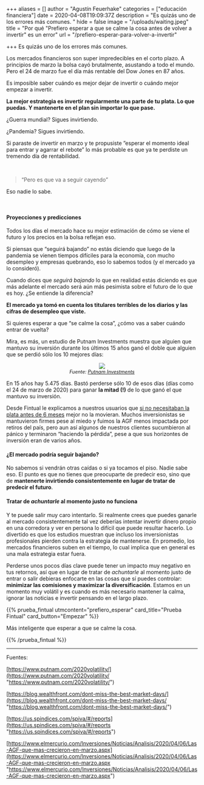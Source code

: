 +++
aliases = []
author = "Agustín Feuerhake"
categories = ["educación financiera"]
date = 2020-04-08T19:09:37Z
description = "Es quizás uno de los errores más comunes. "
hide = false
image = "/uploads/waiting.jpeg"
title = "Por qué \"Prefiero esperar a que se calme la cosa antes de volver a invertir\" es un error"
url = "/prefiero-esperar-para-volver-a-invertir"

+++
Es quizás uno de los errores más comunes.

Los mercados financieros son super impredecibles en el corto plazo. A principios de marzo la bolsa cayó brutalmente, asustando a todo el mundo. Pero el 24 de marzo fue el día más rentable del Dow Jones en 87 años.

Es imposible saber cuándo es mejor dejar de invertir o cuándo mejor empezar a invertir.

**La mejor estrategia es invertir regularmente una parte de tu plata. Lo que puedas. Y mantenerte en el plan sin importar lo que pase.**

¿Guerra mundial? Sigues invirtiendo.

¿Pandemia? Sigues invirtiendo.

Si paraste de invertir en marzo y te propusiste ”esperar el momento ideal para entrar y agarrar el rebote” lo más probable es que ya te perdiste un tremendo día de rentabilidad.

<br>

> “Pero es que va a seguir cayendo”

Eso nadie lo sabe.

<br>

#### **Proyecciones y predicciones**

Todos los días el mercado hace su mejor estimación de cómo se viene el futuro y los precios en la bolsa reflejan eso. 

Si piensas que “seguirá bajando” no estás diciendo que luego de la pandemia se vienen tiempos difíciles para la economía, con mucho desempleo y empresas quebrando, eso lo sabemos todos (y el mercado ya lo consideró).

Cuando dices que _seguirá bajando_ lo que en realidad estás diciendo es que más adelante el mercado será aún más pesimista sobre el futuro de lo que es hoy. ¿Se entiende la diferencia? 

**El mercado ya tomó en cuenta los titulares terribles de los diarios y las cifras de desempleo que viste.**

Si quieres esperar a que “se calme la cosa”, ¿cómo vas a saber cuándo entrar de vuelta?

Mira, es más, un estudio de Putnam Investments muestra que alguien que mantuvo su inversión durante los últimos 15 años ganó el doble que alguien que se perdió sólo los 10 mejores días:

<div style="text-align:center">
<figure>
<img src="/uploads/Resultado de invertir $10 millones en el S&P500 durante 15 años entre 2005 y 2019   (1).png">
<figcaption style="display:block;text-align:center;font-size:.8rem"><i>Fuente: <a target="_blank" href="https://www.putnam.com/literature/pdf/II508-85e97e7dc6cd90e0c0cc2e1eeccdf00d.pdf">Putnam Investments</a></i></figcaption>
</figure>
</div>

En 15 años hay 5.475 días. Bastó perderse sólo 10 de esos días (días como el 24 de marzo de 2020) para ganar **la mitad (!)** de lo que ganó el que mantuvo su inversión.

Desde Fintual le explicamos a nuestros usuarios que [si no necesitaban la plata antes de 6 meses](https://edu.fintual.cl/que-hacer-cuando-cae-tu-inversion/) mejor no la movieran. Muchos inversionistas se mantuvieron firmes pese al miedo y fuimos la AGF menos impactada por retiros del país, pero aun así algunos de nuestros clientes sucumbieron al pánico y terminaron “haciendo la pérdida”, pese a que sus horizontes de inversión eran de varios años.

#### **¿El mercado podría seguir bajando?**

No sabemos si vendrán otras caídas o si ya tocamos el piso. Nadie sabe eso. El punto es que no tienes que preocuparte de predecir eso, sino que de **mantenerte invirtiendo consistentemente en lugar de tratar de predecir el futuro**.

#### **Tratar de _achuntarle_ al momento justo no funciona**

Y te puede salir muy caro intentarlo. Si realmente crees que puedes ganarle al mercado consistentemente tal vez deberías intentar invertir dinero propio en una corredora y ver en persona lo difícil que puede resultar hacerlo. Lo divertido es que los estudios muestran que incluso los inversionistas profesionales pierden contra la estrategia de mantenerse. En promedio, los mercados financieros suben en el tiempo, lo cual implica que en general es una mala estrategia estar fuera.

Perderse unos pocos días clave puede tener un impacto muy negativo en tus retornos, así que en lugar de tratar de _achuntarle_ al momento justo de entrar o salir debieras enfocarte en las cosas que sí puedes controlar: **minimizar las comisiones y maximizar la diversificación**. Estamos en un momento muy volátil y es cuando es más necesario mantener la calma, ignorar las noticias e invertir pensando en el largo plazo.

{{% prueba_fintual
utmcontent="prefiero_esperar"
card_title="Prueba Fintual"
card_button="Empezar" %}}

Más inteligente que esperar a que se calme la cosa.

{{% /prueba_fintual %}}

<hr>

Fuentes:

[https://www.putnam.com/2020volatility/](https://www.putnam.com/2020volatility/ "https://www.putnam.com/2020volatility/")

[https://blog.wealthfront.com/dont-miss-the-best-market-days/](https://blog.wealthfront.com/dont-miss-the-best-market-days/ "https://blog.wealthfront.com/dont-miss-the-best-market-days/")

[https://us.spindices.com/spiva/#/reports](https://us.spindices.com/spiva/#/reports "https://us.spindices.com/spiva/#/reports")

[https://www.elmercurio.com/Inversiones/Noticias/Analisis/2020/04/06/Las-AGF-que-mas-crecieron-en-marzo.aspx](https://www.elmercurio.com/Inversiones/Noticias/Analisis/2020/04/06/Las-AGF-que-mas-crecieron-en-marzo.aspx "https://www.elmercurio.com/Inversiones/Noticias/Analisis/2020/04/06/Las-AGF-que-mas-crecieron-en-marzo.aspx")